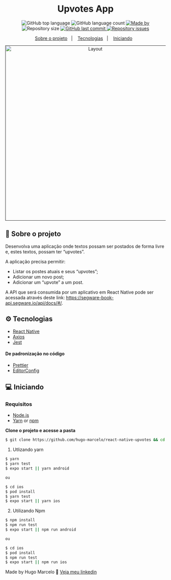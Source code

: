 <h1 align="center">
  Upvotes App
</h1>

<p align="center">
  <img alt="GitHub top language" src="https://img.shields.io/github/languages/top/hugo-marcelo/react-native-upvotes">

  <img alt="GitHub language count" src="https://img.shields.io/github/languages/count/hugo-marcelo/react-native-upvotes">

  <a href="https://www.linkedin.com/in/hugo-marcelo/">
    <img alt="Made by" src="https://img.shields.io/badge/made%20by-Hugo%20Marcelo-gree">
  </a>

  <img alt="Repository size" src="https://img.shields.io/github/repo-size/hugo-marcelo/react-native-upvotes">

  <a href="https://github.com/hugo-marcelo/react-native-upvotes/commits/master">
    <img alt="GitHub last commit" src="https://img.shields.io/github/last-commit/hugo-marcelo/react-native-upvotes">
  </a>

  <a href="https://github.com/hugo-marcelo/react-native-upvotes/issues">
    <img alt="Repository issues" src="https://img.shields.io/github/issues/hugo-marcelo/react-native-upvotes">
  </a>
</p>

<p align="center">
  <a href="#-sobre-o-projeto">Sobre o projeto</a>&nbsp;&nbsp;&nbsp;|&nbsp;&nbsp;&nbsp;
  <a href="#-tecnologias">Tecnologias</a>&nbsp;&nbsp;&nbsp;|&nbsp;&nbsp;&nbsp;
  <a href="#-Iniciando">Iniciando</a>&nbsp;&nbsp;&nbsp;
</p>

<p align="center">
  <a href="" rel="noopener">
    <img height="550" alt="Layout" src="https://gyazo.com/64d79a3e6d9313688990155a1aabba75.gif">
  </a>
</p>

## 💼 Sobre o projeto

Desenvolva uma aplicação onde textos possam ser postados de forma livre e, estes textos, possam ter
“upvotes”.

A aplicação precisa permitir:

- Listar os postes atuais e seus “upvotes”;
- Adicionar um novo post;
- Adicionar um “upvote” a um post.

A API que será consumida por um aplicativo em React Native pode ser acessada através deste link:
https://segware-book-api.segware.io/api/docs/#/.

## ⚙️ Tecnologias

- [React Native](https://reactnative.dev/)
- [Axios](https://github.com/axios/axios)
- [Jest](https://jestjs.io/)

#### De padronização no código

- [Prettier](https://prettier.io/)
- [EditorConfig](https://editorconfig.org/)

## 💻 Iniciando

### Requisitos

- [Node.js](https://nodejs.org/en/)
- [Yarn](https://classic.yarnpkg.com/) or [npm](https://www.npmjs.com/)

**Clone o projeto e acesse a pasta**

```bash
$ git clone https://github.com/hugo-marcelo/react-native-upvotes && cd react-native-upvotes
```

1. Utlizando yarn

```sh
$ yarn
$ yarn test
$ expo start || yarn android

ou

$ cd ios
$ pod install
$ yarn test
$ expo start || yarn ios
```

2. Utilizando Npm

```sh
$ npm install
$ npm run test
$ expo start || npm run android

ou

$ cd ios
$ pod install
$ npm run test
$ expo start || npm run ios
```

Made by Hugo Marcelo 👋 [Veja meu linkedin](https://www.linkedin.com/in/hugo-marcelo-dev/)
